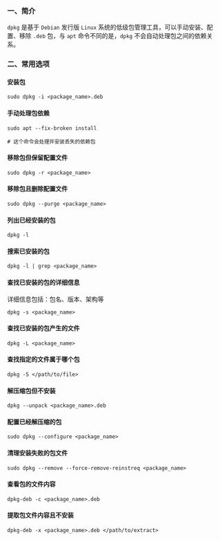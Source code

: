 ### 一、简介

`dpkg` 是基于 `Debian` 发行版 `Linux` 系统的低级包管理工具，可以手动安装、配置、移除 `.deb` 包，与 `apt` 命令不同的是，`dpkg` 不会自动处理包之间的依赖关系。

### 二、常用选项

#### 安装包

```shell
sudo dpkg -i <package_name>.deb
```

#### 手动处理包依赖

```shell
sudo apt --fix-broken install

# 这个命令会处理并安装丢失的依赖包
```

#### 移除包但保留配置文件

```shell
sudo dpkg -r <package_name>
```

#### 移除包且删除配置文件

```shell
sudo dpkg --purge <package_name>
```

#### 列出已经安装的包

```shell
dpkg -l
```

#### 搜索已安装的包

```shell
dpkg -l | grep <package_name>
```

#### 查找已安装的包的详细信息

详细信息包括：包名、版本、架构等

```shell
dpkg -s <package_name>
```

#### 查找已安装的包产生的文件

```shell
dpkg -L <package_name>
```

#### 查找指定的文件属于哪个包

```shell
dpkg -S </path/to/file>
```

#### 解压缩包但不安装

```shell
dpkg --unpack <package_name>.deb
```

#### 配置已经解压缩的包

```shell
sudo dpkg --configure <package_name>
```

#### 清理安装失败的包文件

```shell
sudo dpkg --remove --force-remove-reinstreq <package_name>
```

#### 查看包的文件内容

```shell
dpkg-deb -c <package_name>.deb
```

#### 提取包文件内容且不安装

```shell
dpkg-deb -x <package_name>.deb </path/to/extract>
```